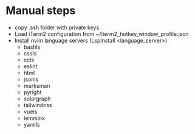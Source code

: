 # Manual steps
* copy .ssh folder with private keys
* Load iTerm2 configuration from ~/iterm2_hotkey_window_profile.json
* Install nvim language servers (LspInstall <language_server>)
  * bashls
  * cssls
  * ccls
  * eslint
  * html
  * jsonls
  * marksman
  * pyright
  * solargraph
  * tailwindcss
  * vuels
  * lemminx
  * yamlls

